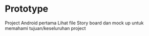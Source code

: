 # Prototype
Project Android pertama
Lihat file Story board dan mock up untuk memahami tujuan/keseluruhan project
